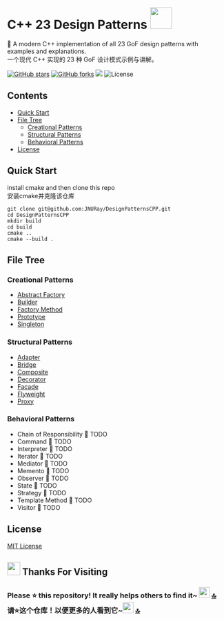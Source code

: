 # C++ 23 Design Patterns <img src="https://user-images.githubusercontent.com/74038190/213844263-a8897a51-32f4-4b3b-b5c2-e1528b89f6f3.png" width="50px" />
🚀 A modern C++ implementation of all 23 GoF design patterns with examples and explanations.  
一个现代 C++ 实现的 23 种 GoF 设计模式示例与讲解。

[![GitHub stars](https://img.shields.io/github/stars/JNURay/DesignPatternsCPP?style=social)](https://github.com/JNURay/DesignPatternsCPP/stargazers)
[![GitHub forks](https://img.shields.io/github/forks/JNURay/DesignPatternsCPP?style=social)](https://github.com/JNURay/DesignPatternsCPP/network/members)
![](https://img.shields.io/badge/Language-C%2B%2B-blue)
![License](https://img.shields.io/badge/License-MIT-orange.svg)

## Contents
- [Quick Start](#quick-start)
- [File Tree](#file-tree)
  - [Creational Patterns](#creational-patterns)
  - [Structural Patterns](#structural-patterns)
  - [Behavioral Patterns](#behavioral-patterns)
- [License](#license)

## Quick Start
install cmake and then clone this repo  
安装cmake并克隆该仓库

```
git clone git@github.com:JNURay/DesignPatternsCPP.git
cd DesignPatternsCPP
mkdir build
cd build
cmake ..
cmake --build .
```  

## File Tree

### Creational Patterns
- [Abstract Factory](https://github.com/JNURay/DesignPatternsCPP/tree/main/creational_patterns/abstract_factory)
- [Builder](https://github.com/JNURay/DesignPatternsCPP/tree/main/creational_patterns/builder)
- [Factory Method](https://github.com/JNURay/DesignPatternsCPP/tree/main/creational_patterns/factory_method)
- [Prototype](https://github.com/JNURay/DesignPatternsCPP/tree/main/creational_patterns/prototype)
- [Singleton](https://github.com/JNURay/DesignPatternsCPP/tree/main/creational_patterns/singleton)

### Structural Patterns
- [Adapter](https://github.com/JNURay/DesignPatternsCPP/tree/main/structural_patterns/adapter)
- [Bridge](https://github.com/JNURay/DesignPatternsCPP/tree/main/structural_patterns/bridge)
- [Composite](https://github.com/JNURay/DesignPatternsCPP/tree/main/structural_patterns/composite)
- [Decorator](https://github.com/JNURay/DesignPatternsCPP/tree/main/structural_patterns/decorator)
- [Facade](https://github.com/JNURay/DesignPatternsCPP/tree/main/structural_patterns/facade)
- [Flyweight](https://github.com/JNURay/DesignPatternsCPP/tree/main/structural_patterns/flyweight)
- [Proxy](https://github.com/JNURay/DesignPatternsCPP/tree/main/structural_patterns/proxy)

### Behavioral Patterns
- Chain of Responsibility 🚧 TODO
- Command 🚧 TODO
- Interpreter 🚧 TODO
- Iterator 🚧 TODO
- Mediator 🚧 TODO
- Memento 🚧 TODO
- Observer 🚧 TODO
- State 🚧 TODO
- Strategy 🚧 TODO
- Template Method 🚧 TODO
- Visitor 🚧 TODO

## License
[MIT License](LICENSE)

[Design Pattern by GoF]: https://en.wikipedia.org/wiki/Design_Patterns
[四人帮的《设计模式》]: https://book.douban.com/subject/34262305/

## <img src="https://user-images.githubusercontent.com/74038190/216122041-518ac897-8d92-4c6b-9b3f-ca01dcaf38ee.png" width="30" /> Thanks For Visiting

### Please ⭐ this repository! It really helps others to find it~ <img src="https://user-images.githubusercontent.com/74038190/216125640-2783ebd5-e63e-4ed1-b491-627a40b24850.png" width="25" /> [🔝](#c-23-design-patterns-)<br>请⭐这个仓库！以便更多的人看到它~<img src="https://user-images.githubusercontent.com/74038190/216125640-2783ebd5-e63e-4ed1-b491-627a40b24850.png" width="25" /> [🔝](#c-23-design-patterns-)
